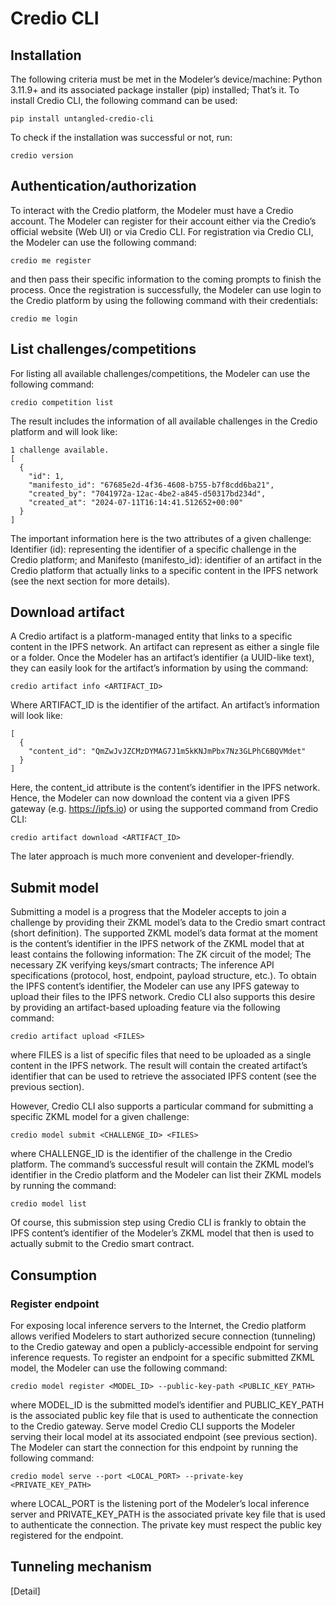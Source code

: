 # Credio CLI

## Installation
The following criteria must be met in the Modeler’s device/machine:
Python 3.11.9+ and its associated package installer (pip) installed;
That’s it.
To install Credio CLI, the following command can be used:
```
pip install untangled-credio-cli
```
To check if the installation was successful or not, run:

```
credio version
```

## Authentication/authorization
To interact with the Credio platform, the Modeler must have a Credio account. The Modeler can register for their account either via the Credio’s official website (Web UI) or via Credio CLI. For registration via Credio CLI, the Modeler can use the following command:
```
credio me register
```
and then pass their specific information to the coming prompts to finish the process.
Once the registration is successfully, the Modeler can use login to the Credio platform by using the following command with their credentials:

```
credio me login
```

## List challenges/competitions
For listing all available challenges/competitions, the Modeler can use the following command:
```
credio competition list
```
The result includes the information of all available challenges in the Credio platform and will look like:
```
1 challenge available.
[
  {
	"id": 1,
	"manifesto_id": "67685e2d-4f36-4608-b755-b7f8cdd6ba21",
	"created_by": "7041972a-12ac-4be2-a845-d50317bd234d",
	"created_at": "2024-07-11T16:14:41.512652+00:00"
  }
]
```
The important information here is the two attributes of a given challenge:
Identifier (id): representing the identifier of a specific challenge in the Credio platform; and
Manifesto (manifesto_id): identifier of an artifact in the Credio platform that actually links to a specific content in the IPFS network (see the next section for more details).

## Download artifact
A Credio artifact is a platform-managed entity that links to a specific content in the IPFS network. An artifact can represent as either a single file or a folder.
Once the Modeler has an artifact’s identifier (a UUID-like text), they can easily look for the artifact’s information by using the command:
```
credio artifact info <ARTIFACT_ID>
```
Where ARTIFACT_ID  is the identifier of the artifact.
An artifact’s information will look like:

```
[
  {
	"content_id": "QmZwJvJZCMzDYMAG7J1m5kKNJmPbx7Nz3GLPhC6BQVMdet"
  }
]
```

Here, the content_id attribute is the content’s identifier in the IPFS network. Hence, the Modeler can now download the content via a given IPFS gateway (e.g. https://ipfs.io) or using the supported command from Credio CLI:
```
credio artifact download <ARTIFACT_ID>
```
The later approach is much more convenient and developer-friendly.

## Submit model
Submitting a model is a progress that the Modeler accepts to join a challenge by providing their ZKML model’s data to the Credio smart contract (short definition). The supported ZKML model’s data format at the moment is the content’s identifier in the IPFS network of the ZKML model that at least contains the following information:
The ZK circuit of the model;
The necessary ZK verifying keys/smart contracts;
The inference API specifications (protocol, host, endpoint, payload structure, etc.).
To obtain the IPFS content’s identifier, the Modeler can use any IPFS gateway to upload their files to the IPFS network. Credio CLI also supports this desire by providing an artifact-based uploading feature via the following command:
```
credio artifact upload <FILES>
```
where FILES is a list of specific files that need to be uploaded as a single content in the IPFS network. The result will contain the created artifact’s identifier that can be used to retrieve the associated IPFS content (see the previous section).

However, Credio CLI also supports a particular command for submitting a specific ZKML model for a given challenge:
```
credio model submit <CHALLENGE_ID> <FILES>
```
where CHALLENGE_ID is the identifier of the challenge in the Credio platform. The command’s successful result will contain the ZKML model’s identifier in the Credio platform and the Modeler can list their ZKML models by running the command:
```
credio model list
```
Of course, this submission step using Credio CLI is frankly to obtain the IPFS content’s identifier of the Modeler’s ZKML model that then is used to actually submit to the Credio smart contract.

## Consumption

### Register endpoint
For exposing local inference servers to the Internet, the Credio platform allows verified Modelers to start authorized secure connection (tunneling) to the Credio gateway and open a publicly-accessible endpoint for serving inference requests.
To register an endpoint for a specific submitted ZKML model, the Modeler can use the following command:
```
credio model register <MODEL_ID> --public-key-path <PUBLIC_KEY_PATH>
```
where MODEL_ID is the submitted model’s identifier and PUBLIC_KEY_PATH is the associated public key file that is used to authenticate the connection to the Credio gateway.
Serve model
Credio CLI supports the Modeler serving their local model at its associated endpoint (see previous section). The Modeler can start the connection for this endpoint by running the following command:
```
credio model serve --port <LOCAL_PORT> --private-key <PRIVATE_KEY_PATH>
```
where LOCAL_PORT is the listening port of the Modeler’s local inference server and PRIVATE_KEY_PATH is the associated private key file that is used to authenticate the connection. The private key must respect the public key registered for the endpoint.

## Tunneling mechanism 

[Detail]
